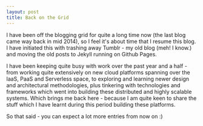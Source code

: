 ```yaml
---
layout: post
title: Back on the Grid
---
```


I have been off the blogging grid for quite a long time now (the last blog came way back in mid 2014), so I feel it's about time that I resume this blog. I have initiated this with trashing away Tumblr - my old blog (meh! I know.) and moving the old posts to Jekyll running on Github Pages.

I have been keeping quite busy with work over the past year and a half - from working quite extensively on new cloud platforms spanning over the IaaS, PaaS and Serverless space, to exploring and learning newer design and architectural methodologies, plus tinkering with technologies and frameworks which went into building these distributed and highly scalable systems. Which brings me back here - because I am quite keen to share the stuff which I have learnt during this period building these platforms.

So that said - you can expect a lot more entries from now on :)
